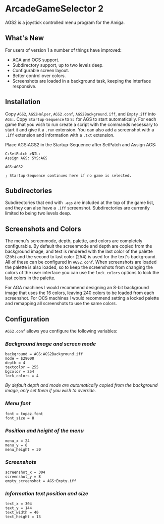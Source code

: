 ArcadeGameSelector 2
====================

AGS2 is a joystick controlled menu program for the Amiga.


What's New
----------

For users of version 1 a number of things have improved:

* AGA and OCS support.
* Subdirectory support, up to two levels deep.
* Configurable screen layout.
* Better control over colors.
* Screenshots are loaded in a background task, keeping the interface responsive.


Installation
------------

Copy `AGS2`, `AGS2Helper`, `AGS2.conf`, `AGS2Background.iff`, and `Empty.iff` into `AGS:`. Copy `Startup-Sequence` to `S:` for AGS to start automatically. For each game that you wish to run create a script with the commands necessary to start it and give it a `.run` extension. You can also add a screenshot with a `.iff` extension and information with a `.txt` extension.

Place AGS:AGS2 in the Startup-Sequence after SetPatch and Assign AGS:

    C:SetPatch >NIL:
    Assign AGS: SYS:AGS
    
    AGS:AGS2
    
    ; Startup-Sequence continues here if no game is selected.


Subdirectories
--------------

Subdirectories that end with `.ags` are included at the top of the game list, and they can also have a `.iff` screenshot. Subdirectories are currently limited to being two levels deep.


Screenshots and Colors
----------------------

The menu's screenmode, depth, palette, and colors are completely configurable. By default the screenmode and depth are copied from the background image, and text is rendered with the last color of the palette (255) and the second to last color (254) is used for the text's background. All of these can be configured in `AGS2.conf`. When screenshots are loaded the palette is also loaded, so to keep the screenshots from changing the colors of the user interface you can use the `lock_colors` options to lock the last colors in the palette.

For AGA machines I would recommend designing an 8-bit background image that uses the 16 colors, leaving 240 colors to be loaded from each screenshot. For OCS machines I would recommend setting a locked palette and remapping all screenshots to use the same colors.


Configuration
-------------

`AGS2.conf` allows you configure the following variables:

### *Background image and screen mode*
    background = AGS:AGS2Background.iff
    mode = $29000
    depth = 4
    textcolor = 255
    bgcolor = 254
    lock_colors = 4

*By default depth and mode are automatically copied from the background image, only set them if you wish to override.*

### *Menu font*
    font = topaz.font
    font_size = 8

### *Position and height of the menu*
    menu_x = 24
    menu_y = 8
    menu_height = 30

### *Screenshots*
    screenshot_x = 304
    screenshot_y = 8
    empty_screenshot = AGS:Empty.iff

### *Information text position and size*
    text_x = 304
    text_y = 144
    text_width = 40
    text_height = 13

